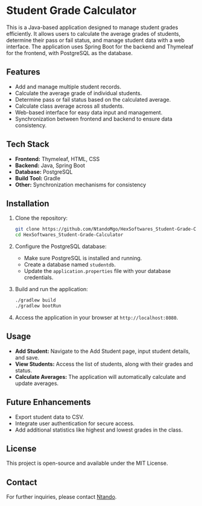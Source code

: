 
# Student Grade Calculator

This is a Java-based application designed to manage student grades efficiently. It allows users to calculate the average grades of students, determine their pass or fail status, and manage student data with a web interface. The application uses Spring Boot for the backend and Thymeleaf for the frontend, with PostgreSQL as the database.

## Features

- Add and manage multiple student records.
- Calculate the average grade of individual students.
- Determine pass or fail status based on the calculated average.
- Calculate class average across all students.
- Web-based interface for easy data input and management.
- Synchronization between frontend and backend to ensure data consistency.

## Tech Stack

- **Frontend:** Thymeleaf, HTML, CSS
- **Backend:** Java, Spring Boot
- **Database:** PostgreSQL
- **Build Tool:** Gradle
- **Other:** Synchronization mechanisms for consistency

## Installation

1. Clone the repository:

   ```bash
   git clone https://github.com/NtandoMgo/HexSoftwares_Student-Grade-Calculator.git
   cd HexSoftwares_Student-Grade-Calculator
   ```

2. Configure the PostgreSQL database:

   - Make sure PostgreSQL is installed and running.
   - Create a database named `studentdb`.
   - Update the `application.properties` file with your database credentials.

3. Build and run the application:

   ```bash
   ./gradlew build
   ./gradlew bootRun
   ```

4. Access the application in your browser at `http://localhost:8080`.

## Usage

- **Add Student:** Navigate to the Add Student page, input student details, and save.
- **View Students:** Access the list of students, along with their grades and status.
- **Calculate Averages:** The application will automatically calculate and update averages.

## Future Enhancements

- Export student data to CSV.
- Integrate user authentication for secure access.
- Add additional statistics like highest and lowest grades in the class.

## License

This project is open-source and available under the MIT License.

## Contact

For further inquiries, please contact [Ntando](mailto:ntando.personal@gmail.com).